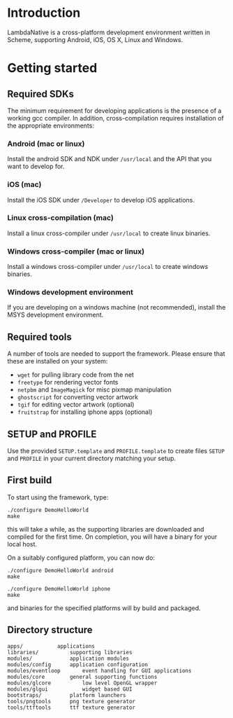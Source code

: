 
# Introduction

LambdaNative is a cross-platform development environment
written in Scheme, supporting Android, iOS, OS X, Linux
and Windows.

# Getting started

## Required SDKs

The minimum requirement for developing applications is the
presence of a working gcc compiler. In addition,
cross-compilation requires installation of the appropriate
environments:

### Android (mac or linux) 
Install the android SDK and NDK
under `/usr/local` and the API that you want to develop for.

### iOS (mac)
Install the iOS SDK under `/Developer` to develop iOS applications.

### Linux cross-compilation (mac)
Install a linux cross-compiler under `/usr/local` to create
linux binaries.

### Windows cross-compiler (mac or linux)
Install a windows cross-compiler under `/usr/local` to
create windows binaries.

### Windows development environment
If you are developing on a windows machine (not
recommended), install the MSYS development environment.

## Required tools

A number of tools are needed to support the framework.
Please ensure that these are installed on your system:

* `wget` for pulling library code from the net
* `freetype` for rendering vector fonts
* `netpbm` and `ImageMagick` for misc pixmap manipulation
* `ghostscript` for converting vector artwork
* `tgif` for editing vector artwork (optional)
* `fruitstrap` for installing iphone apps (optional)

## SETUP and PROFILE

Use the provided `SETUP.template` and `PROFILE.template` to
create files `SETUP` and `PROFILE` in your current
directory matching your setup.

## First build

To start using the framework, type:

    ./configure DemoHelloWorld
    make

this will take a while, as the supporting libraries are
downloaded and compiled for the first time. On completion,
you will have a binary for your local host.

On a suitably configured platform, you can now do:
    
    ./configure DemoHelloWorld android
    make

    ./configure DemoHelloWorld iphone
    make

and binaries for the specified platforms will by build and
packaged.

## Directory structure

    apps/			applications
    libraries/			supporting libraries
    modules/			application modules
    modules/config		application configuration
    modules/eventloop		event handling for GUI applications
    modules/core		general supporting functions
    modules/glcore      	low level OpenGL wrapper
    modules/glgui     		widget based GUI
    bootstraps/			platform launchers
    tools/pngtools		png texture generator
    tools/ttftools		ttf texture generator

